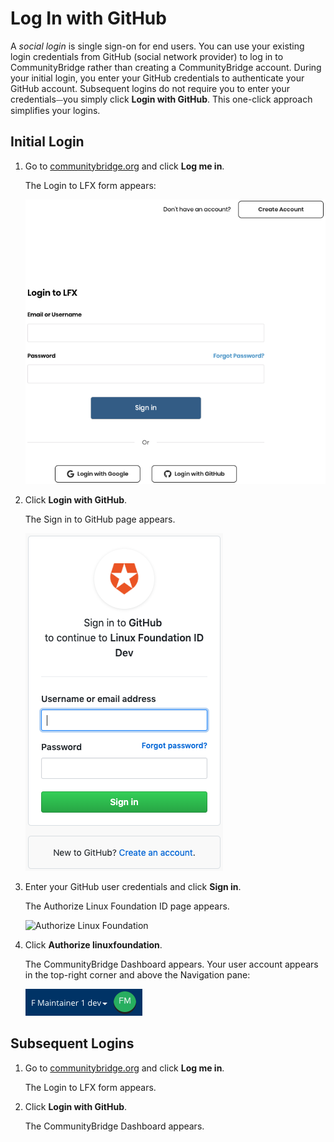 # Log In with GitHub
A _social login_ is single sign-on for end users. You can use your existing login credentials from GitHub (social network provider) to log in to CommunityBridge rather than creating a CommunityBridge account. During your initial login, you enter your GitHub credentials to authenticate your GitHub account. Subsequent logins do not require you to enter your credentials⏤you simply click **Login with GitHub**. This one-click approach simplifies your logins.

## Initial Login

1. Go to [communitybridge.org](https://communitybridge.org/) and  click **Log me in**.

   The Login to LFX form appears:

   ![Login to LFX](imgs/lfx-login-to-lfx.png)

1. Click **Login with GitHub**.

   The Sign in to GitHub page appears.

   ![Sign In to GitHub](imgs/lfx-sign-in-to-github-page.png)

1. Enter your GitHub user credentials and click **Sign in**.

   The Authorize Linux Foundation ID page appears.

   ![Authorize Linux Foundation](imgs/lfx-github-authorize—lf-id-dev.png)

1. Click **Authorize linuxfoundation**.

   The CommunityBridge Dashboard appears. Your user account appears in the top-right corner and above the Navigation pane:

   ![Sign In Role](imgs/lfx-sign-in-role-identification.png)


## Subsequent Logins

1. Go to [communitybridge.org](https://communitybridge.org/) and click **Log me in**.

   The Login to LFX form appears.

1. Click **Login with GitHub**.

   The CommunityBridge Dashboard appears.
